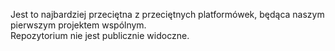 Jest to najbardziej przeciętna z przeciętnych platformówek, będąca naszym pierwszym projektem wspólnym.  
Repozytorium nie jest publicznie widoczne.
